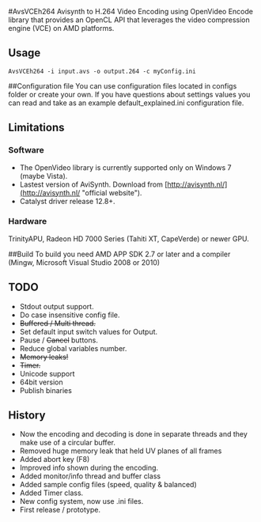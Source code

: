 
#AvsVCEh264
Avisynth to H.264 Video Encoding using OpenVideo Encode library that provides an OpenCL API that leverages the video compression engine (VCE) on AMD platforms.

## Usage

```
AvsVCEh264 -i input.avs -o output.264 -c myConfig.ini
```

##Configuration file
You can use configuration files located in configs folder or create your own.
If you have questions about settings values you can read and take as an example default_explained.ini configuration file.

## Limitations
### Software
- The OpenVideo library is currently supported only on Windows 7 (maybe Vista).
- Lastest version of AviSynth. Download from [http://avisynth.nl/](http://avisynth.nl/ "official website").
- Catalyst driver release 12.8+.

### Hardware
TrinityAPU, Radeon HD 7000 Series (Tahiti XT, CapeVerde) or newer GPU.

##Build
To build you need AMD APP SDK 2.7 or later and a compiler (Mingw, Microsoft Visual Studio 2008 or 2010)

## TODO
- Stdout output support.
- Do case insensitive config file.
- ~~Buffered / Multi thread.~~
- Set default input switch values for Output.
- Pause / ~~Cancel~~ buttons.
- Reduce global variables number.
- ~~Memory leaks!~~
- ~~Timer.~~
- Unicode support
- 64bit version
- Publish binaries

## History
- Now the encoding and decoding is done in separate threads and they make use of a circular buffer.
- Removed huge memory leak that held UV planes of all frames
- Added abort key (F8)
- Improved info shown during the encoding.
- Added monitor/info thread and buffer class
- Added sample config files (speed, quality & balanced)
- Added Timer class.
- New config system, now use .ini files.
- First release / prototype.

